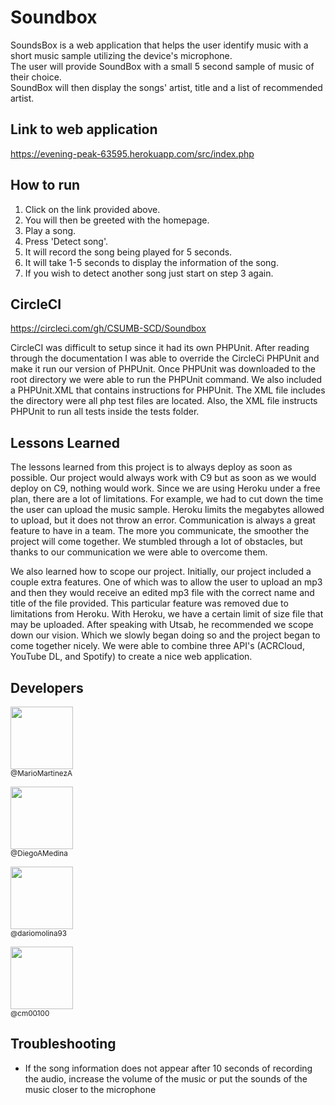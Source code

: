 # Soundbox

SoundsBox is a web application that helps the user identify music with a short music sample utilizing the device's microphone. <br/>
The user will provide SoundBox with a small 5 second sample of music of their choice. <br/>
SoundBox will then display the songs' artist, title and a list of recommended artist. <br/>

## Link to web application

https://evening-peak-63595.herokuapp.com/src/index.php


## How to run

1. Click on the link provided above.<br/>
2. You will then be greeted with the homepage.<br/>
3. Play a song.<br/>
4. Press 'Detect song'.<br/>
5. It will record the song being played for 5 seconds.<br/>
6. It will take 1-5 seconds to display the information of the song.<br/>
7. If you wish to detect another song just start on step 3 again.



## CircleCI 

https://circleci.com/gh/CSUMB-SCD/Soundbox

CircleCI was difficult to setup since it had its own PHPUnit. After reading through the documentation
I was able to override the CircleCi PHPUnit and make it run our version of PHPUnit. Once PHPUnit was
downloaded to the root directory we were able to run the PHPUnit command. We also included a PHPUnit.XML
that contains instructions for PHPUnit. The XML file includes the directory were all php test files are
located. Also, the XML file instructs PHPUnit to run all tests inside the tests folder. 

## Lessons Learned

The lessons learned from this project is to always deploy as soon as possible. 
Our project would always work with C9 but as soon as we would deploy on C9, nothing would work. 
Since we are using Heroku under a free plan, there are a lot of limitations. 
For example, we had to cut down the time the user can upload the music sample.
Heroku limits the megabytes allowed to upload, but it does not throw an error.
Communication is always a great feature to have in a team. 
The more you communicate, the smoother the project will come together. 
We stumbled through a lot of obstacles, but thanks to our communication we were able to overcome them. 

We also learned how to scope our project. 
Initially, our project included a couple extra features. 
One of which was to allow the user to upload an mp3 and then they would receive an edited mp3 file with the correct name and title of the file provided. 
This particular feature was removed due to limitations from Heroku. 
With Heroku, we have a certain limit of size file that may be uploaded. 
After speaking with Utsab, he recommended we scope down our vision. 
Which we slowly began doing so and the project began to come together nicely.
We were able to combine three API's (ACRCloud, YouTube DL, and Spotify) to create a nice web application.

## Developers

<!-- ALL-CONTRIBUTORS-LIST:START -->

[<img src="https://avatars2.githubusercontent.com/u/14968874?s=400&v=4" width="100px;"/><br /><sub>@MarioMartinezA</sub>](https://github.com/MarioMartinezA)

[<img src="https://octodex.github.com/images/codercat.jpg" width="100px;"/><br /><sub>@DiegoAMedina</sub>](https://github.com/DiegoAMedina)

[<img src="https://avatars0.githubusercontent.com/u/15005274?s=400&v=4" width="100px;"/><br /><sub>@dariomolina93</sub>](https://github.com/dariomolina93) 

[<img src="https://avatars3.githubusercontent.com/u/12014480?s=400&v=4" width="100px;"/><br /><sub>@cm00100</sub>](https://github.com/cm00100)

<!-- ALL-CONTRIBUTORS-LIST:END -->

## Troubleshooting

- If the song information does not appear after 10 seconds of recording the audio, increase the volume of the music or put the sounds of the music closer to the microphone
